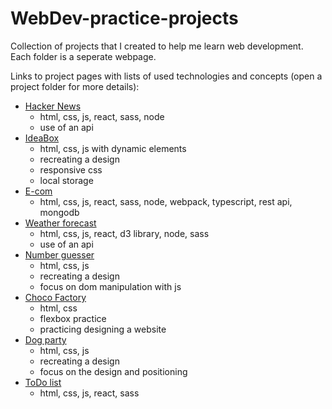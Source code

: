 # WebDev-practice-projects
Collection of projects that I created to help me learn web development.
Each folder is a seperate webpage.

Links to project pages with lists of used technologies and concepts (open a project folder for more details):
- [Hacker News](https://github.com/maturc/WebDev-practice-projects/tree/master/hack-news)
  + html, css, js, react, sass, node
  + use of an api
- [IdeaBox](https://maturc.github.io/WebDev-practice-projects/ideabox/index.html)
  + html, css, js with dynamic elements
  + recreating a design
  + responsive css
  + local storage
- [E-com](https://github.com/maturc/WebDev-practice-projects/tree/master/e-com)
  + html, css, js, react, sass, node, webpack, typescript, rest api, mongodb
- [Weather forecast](https://github.com/maturc/WebDev-practice-projects/tree/master/weather-forecast)
  + html, css, js, react, d3 library, node, sass
  + use of an api
- [Number guesser](https://maturc.github.io/WebDev-practice-projects/number-guesser-doubles/index.html)
  + html, css, js
  + recreating a design
  + focus on dom manipulation with js
- [Choco Factory](https://maturc.github.io/WebDev-practice-projects/choco-factory/)
  + html, css
  + flexbox practice
  + practicing designing a website
- [Dog party](https://maturc.github.io/WebDev-practice-projects/dog-party/index.html)
  + html, css, js
  + recreating a design
  + focus on the design and positioning
- [ToDo list](https://github.com/maturc/WebDev-practice-projects/tree/master/to-do)
  + html, css, js, react, sass
